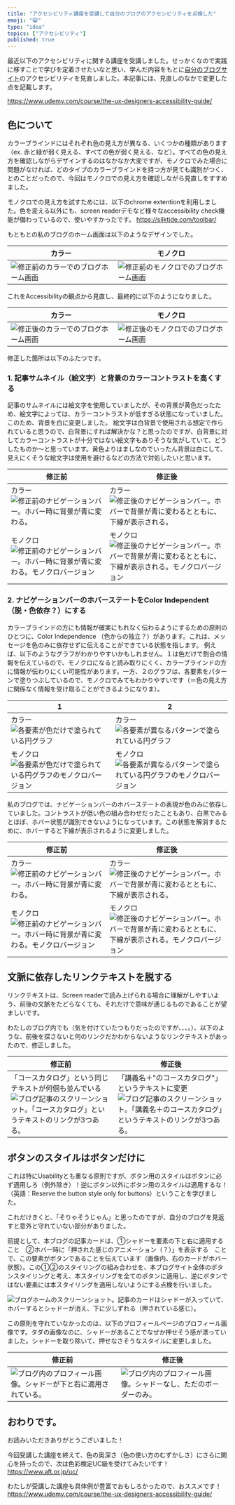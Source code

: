 ```yaml
---
title: "アクセシビリティ講座を受講して自分のブログのアクセシビリティを点検した"
emoji: "😸"
type: "idea"
topics: ["アクセシビリティ"] 
published: true
---
```


最近以下のアクセシビリティに関する講座を受講しました。せっかくなので実践に移すことで学びを定着させたいなと思い、学んだ内容をもとに[自分のブログサイト](https://blog.haru0u0.com)のアクセシビリティを見直しました。本記事には、見直しのなかで変更した点を記載します。

https://www.udemy.com/course/the-ux-designers-accessibility-guide/

## 色について
カラーブラインドにはそれぞれ色の見え方が異なる、いくつかの種類があります（ex. 赤と緑が弱く見える、すべての色が弱く見える、など）。すべての色の見え方を確認しながらデザインするのはなかなか大変ですが、モノクロでみた場合に問題がなければ、どのタイプのカラーブラインドを持つ方が見ても識別がつく、とのことだったので、今回はモノクロでの見え方を確認しながら見直しをすすめました。

モノクロでの見え方を試すためには、以下のchrome extentionを利用しました。色を変える以外にも、screen readerデモなど様々なaccessibility check機能が備わっているので、使いやすかったです。
https://silktide.com/toolbar/


もともとの私のブログのホーム画面は以下のようなデザインでした。

| カラー | モノクロ |
| ---- | ---- |
| ![修正前のカラーでのブログホーム画面](/images/20240915_h01/2-color.gif) | ![修正前のモノクロでのブログホーム画面](/images/20240915_h01/2-mono.gif) |

これをAccessibilityの観点から見直し、最終的に以下のようになりました。

| カラー | モノクロ |
| ---- | ---- |
| ![修正後のカラーでのブログホーム画面](/images/20240915_h01/5-color.gif) | ![修正後のモノクロでのブログホーム画面](/images/20240915_h01/5-mono.gif) |

修正した箇所は以下のふたつです。

### 1. 記事サムネイル（絵文字）と背景のカラーコントラストを高くする
記事のサムネイルには絵文字を使用していましたが、その背景が黄色だったため、絵文字によっては、カラーコントラストが低すぎる状態になっていました。このため、背景を白に変更しました。
絵文字は白背景で使用される想定で作られていると思うので、白背景にすれば解決かな？と思ったのですが、白背景に対してカラーコントラストが十分ではない絵文字もありそうな気がしていて、どうしたものか～と思っています。黄色よりはましなのでいったん背景は白にして、見えにくそうな絵文字は使用を避けるなどの方法で対処したいと思います。

| 修正前 | 修正後 |
| ---- | ---- |
|カラー ![修正前のナビゲーションバー。ホバー時に背景が青に変わる。](/images/20240915_h01/14-color.png) |カラー ![修正後のナビゲーションバー。ホバーで背景が青に変わるとともに、下線が表示される。](/images/20240915_h01/15-color.png) |
|モノクロ ![修正前のナビゲーションバー。ホバー時に背景が青に変わる。モノクロバージョン](/images/20240915_h01/14-mono.png) |モノクロ ![修正後のナビゲーションバー。ホバーで背景が青に変わるとともに、下線が表示される。モノクロバージョン](/images/20240915_h01/15-mono.png) |

### 2. ナビゲーションバーのホバーステートをColor Independent（脱・色依存？）にする

カラーブラインドの方にも情報が確実にもれなく伝わるようにするための原則のひとつに、Color Independence （色からの独立？）があります。これは、メッセージを色のみに依存せずに伝えることができている状態を指します。
例えば、以下のようなグラフがわかりやすいかもしれません。１は色だけで割合の情報を伝えているので、モノクロになると読み取りにくく、カラーブラインドの方に情報が伝わりにくい可能性があります。一方、２のグラフは、各要素をパターンで塗りつぶしているので、モノクロでみてもわかりやすいです（＝色の見え方に関係なく情報を受け取ることができるようになりま）。

| 1 | 2 |
| ---- | ---- |
|カラー ![各要素が色だけで塗られている円グラフ](/images/20240915_h01/3-color.png) |カラー ![各要素が異なるパターンで塗られている円グラフ](/images/20240915_h01/4-color.png) |
|モノクロ ![各要素が色だけで塗られている円グラフのモノクロバージョン](/images/20240915_h01/3-mono.png) |モノクロ ![各要素が異なるパターンで塗られている円グラフのモノクロバージョン](/images/20240915_h01/4-mono.png) |


私のブログでは、ナビゲーションバーのホバーステートの表現が色のみに依存していました。コントラストが低い色の組み合わせだったこともあり、白黒でみるとほぼ、ホバー状態が識別できないようになっています。この状態を解消するために、ホバーすると下線が表示されるように変更しました。

| 修正前 | 修正後 |
| ---- | ---- |
|カラー ![修正前のナビゲーションバー。ホバー時に背景が青に変わる。](/images/20240915_h01/6-color.png) |カラー ![修正後のナビゲーションバー。ホバーで背景が青に変わるとともに、下線が表示される。](/images/20240915_h01/7-color.png) |
|モノクロ ![修正前のナビゲーションバー。ホバー時に背景が青に変わる。モノクロバージョン](/images/20240915_h01/6-mono.png) |モノクロ ![修正後のナビゲーションバー。ホバーで背景が青に変わるとともに、下線が表示される。モノクロバージョン](/images/20240915_h01/7-mono.png) |


## 文脈に依存したリンクテキストを脱する

リンクテキストは、Screen readerで読み上げられる場合に理解がしやすいよう、前後の文脈をたどらなくても、それだけで意味が通じるものであることが望ましいです。

わたしのブログ内でも（気を付けていたつもりだったのですが、、、。）、以下のような、前後を探さないと何のリンクだかわからないようなリンクテキストがあったので、修正しました。

| 修正前 | 修正後 |
| ---- | ---- |
|「コースカタログ」という同じテキストが何個も並んでいる![ブログ記事のスクリーンショット。「コースカタログ」というテキストのリンクが3つある。](/images/20240915_h01/8.png) |「講義名＋"のコースカタログ"」というテキストに変更![ブログ記事のスクリーンショット。「講義名＋のコースカタログ」というテキストのリンクが3つある。](/images/20240915_h01/9.png) |

## ボタンのスタイルはボタンだけに

これは特にUsabilityとも重なる原則ですが、ボタン用のスタイルはボタンに必ず適用しろ（例外除き）！逆にボタン以外にボタン用のスタイルは適用するな！（英語：Reserve the button style only for buttons）ということを学びました。

これだけきくと、「そりゃそうじゃん」と思ったのですが、自分のブログを見返すと意外と守れていない部分がありました。

前提として、本ブログの記事カードは、①シャドーを要素の下と右に適用すること　②ホバー時に「押された感じのアニメーション（？）」を表示する　ことで、この要素がボタンであることを伝えています（画像内、右のカードがホバー状態）。この①②のスタイリングの組み合わせを、本ブログサイト全体のボタンスタイリングと考え、本スタイリングを全てのボタンに適用し、逆にボタンではない要素には本スタイリングを適用しないようにする点検を行いました。

![ブログホームのスクリーンショット。記事のカードはシャドーが入っていて、ホバーするとシャドーが消え、下に少しずれる（押されている感じ）。](/images/20240915_h01/10.png)

この原則を守れていなかったのは、以下のプロフィールページのプロフィール画像です。タダの画像なのに、シャドーがあることでなぜか押せそう感が漂っていました。シャドーを取り除いて、押せなさそうなスタイルに変更しました。

| 修正前 | 修正後 |
| ---- | ---- |
|![ブログ内のプロフィール画像。シャドーが下と右に適用されている。](/images/20240915_h01/11.png) |![ブログ内のプロフィール画像。シャドーなし、ただのボーダーのみ。](/images/20240915_h01/12.png) |

## おわりです。

お読みいただきありがとうございました！

今回受講した講座を終えて、色の奥深さ（色の使い方のむずかしさ）にさらに関心を持ったので、次は色彩検定UC級を受けてみたいです！
https://www.aft.or.jp/uc/

わたしが受講した講座も具体例が豊富でおもしろかったので、おススメです！
https://www.udemy.com/course/the-ux-designers-accessibility-guide/


